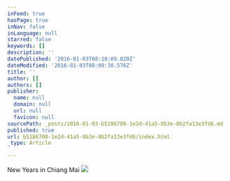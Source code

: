 ```yaml
---
inFeed: true
hasPage: true
inNav: false
inLanguage: null
starred: false
keywords: []
description: ''
datePublished: '2016-01-03T08:10:09.020Z'
dateModified: '2016-01-03T08:09:30.576Z'
title: ''
author: []
authors: []
publisher:
  name: null
  domain: null
  url: null
  favicon: null
sourcePath: _posts/2016-01-03-b5286700-1e2d-41a5-8b3e-8b2fa13e3fd6.md
published: true
url: b5286700-1e2d-41a5-8b3e-8b2fa13e3fd6/index.html
_type: Article

---
```

New Years in Chiang Mai
![](https://the-grid-user-content.s3-us-west-2.amazonaws.com/a43d00f8-b108-47b6-96ad-8ca0b56eaa8e.jpg)